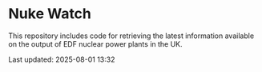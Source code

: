 # Nuke Watch

This repository includes code for retrieving the latest information available on the output of EDF nuclear power plants in the UK.

Last updated: 2025-08-01 13:32